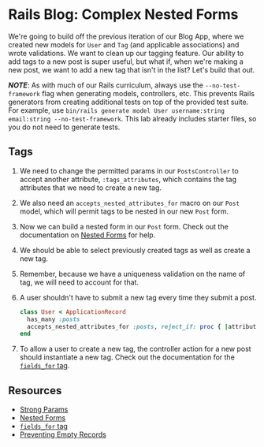 # Rails Blog: Complex Nested Forms

We're going to build off the previous iteration of our Blog App, where we created new models for `User` and `Tag` (and applicable associations) and wrote validations. We want to clean up our tagging feature. Our ability to add tags to a new post is super useful, but what if, when we're making a new post, we want to add a new tag that isn't in the list? Let's build that out.

***NOTE***: As with much of our Rails curriculum, always use the `--no-test-framework` flag when generating models, controllers, etc. This prevents Rails generators from creating additional tests on top of the provided test suite. For example, use `bin/rails generate model User username:string email:string --no-test-framework`. This lab already includes starter files, so you do not need to generate tests.

## Tags

1. We need to change the permitted params in our `PostsController` to accept another attribute, `:tags_attributes`, which contains the tag attributes that we need to create a new tag.
2. We also need an `accepts_nested_attributes_for` macro on our `Post` model, which will permit tags to be nested in our new `Post` form.
3. Now we can build a nested form in our `Post` form. Check out the documentation on [Nested Forms](http://guides.rubyonrails.org/form_helpers.html#nested-forms) for help.
4. We should be able to select previously created tags as well as create a new tag.
5. Remember, because we have a uniqueness validation on the name of tag, we will need to account for that.
6. A user shouldn't have to submit a new tag every time they submit a post.

    ```ruby
    class User < ApplicationRecord
      has_many :posts
      accepts_nested_attributes_for :posts, reject_if: proc { |attributes| attributes['title'].blank? }
    end
    ```

7. To allow a user to create a new tag, the controller action for a new post should instantiate a new tag. Check out the documentation for the [`fields_for` tag](http://apidock.com/rails/ActionView/Helpers/FormBuilder/fields_for).

## Resources

* [Strong Params](http://edgeguides.rubyonrails.org/action_controller_overview.html#strong-parameters)
* [Nested Forms](http://guides.rubyonrails.org/form_helpers.html#nested-forms)
* [`fields_for` tag](http://apidock.com/rails/ActionView/Helpers/FormBuilder/fields_for)
* [Preventing Empty Records](http://guides.rubyonrails.org/form_helpers.html#preventing-empty-records)
